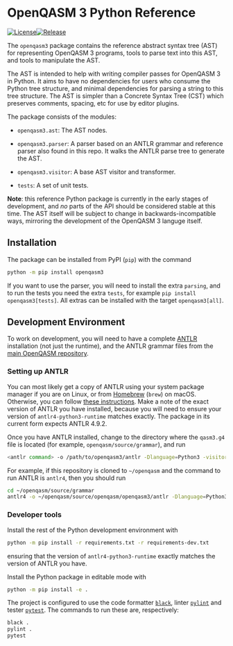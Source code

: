 # OpenQASM 3 Python Reference

[![License](https://img.shields.io/github/license/Qiskit/openqasm.svg)](https://opensource.org/licenses/Apache-2.0)<!-- long-description-skip-begin -->[![Release](https://img.shields.io/pypi/v/openqasm3)](https://pypi.org/project/openqasm3)<!-- long-description-skip-end -->

The `openqasm3` package contains the reference abstract syntax tree (AST) for representing OpenQASM 3 programs, tools to parse text into this AST, and tools to manipulate the AST.

The AST is intended to help with writing compiler passes for OpenQASM 3 in Python.
It aims to have no dependencies for users who consume the Python tree structure, and minimal dependencies for parsing a string to this tree structure.
The AST is simpler than a Concrete Syntax Tree (CST) which preserves comments, spacing, etc for use by editor plugins.

The package consists of the modules:

* `openqasm3.ast`: The AST nodes.

* `openqasm3.parser`:
  A parser based on an ANTLR grammar and reference parser also found in this repo.
  It walks the ANTLR parse tree to generate the AST.

* `openqasm3.visitor`: A base AST visitor and transformer.

* `tests`: A set of unit tests.


**Note**: this reference Python package is currently in the early stages of development, and _no_ parts of the API should be considered stable at this time.
The AST itself will be subject to change in backwards-incompatible ways, mirroring the development of the OpenQASM 3 languge itself.


## Installation

The package can be installed from PyPI (`pip`) with the command

```bash
python -m pip install openqasm3
```

If you want to use the parser, you will need to install the extra `parsing`, and to run the tests you need the extra `tests`, for example `pip install openqasm3[tests]`.
All extras can be installed with the target `openqasm3[all]`.


## Development Environment

To work on development, you will need to have a complete [ANTLR](https://www.antlr.org/) installation (not just the runtime), and the ANTLR grammar files from the [main OpenQASM repository](https://github.com/Qiskit/openqasm).

### Setting up ANTLR

You can most likely get a copy of ANTLR using your system package manager if you are on Linux, or from [Homebrew](https://brew.sh) (`brew`) on macOS.
Otherwise, you can follow [these instructions](https://github.com/antlr/antlr4/blob/master/doc/getting-started.md).
Make a note of the exact version of ANTLR you have installed, because you will need to ensure your version of `antlr4-python3-runtime` matches exactly.
The package in its current form expects ANTLR 4.9.2.

Once you have ANTLR installed, change to the directory where the `qasm3.g4` file is located (for example, `openqasm/source/grammar`), and run
```bash
<antlr command> -o /path/to/openqasm3/antlr -Dlanguage=Python3 -visitor qasm3.g4
```

For example, if this repository is cloned to `~/openqasm` and the command to run ANTLR is `antlr4`, then you should run
```bash
cd ~/openqasm/source/grammar
antlr4 -o ~/openqasm/source/openqasm/openqasm3/antlr -Dlanguage=Python3 -visitor qasm3.g4
```

### Developer tools

Install the rest of the Python development environment with
```bash
python -m pip install -r requirements.txt -r requirements-dev.txt
```
ensuring that the version of `antlr4-python3-runtime` exactly matches the version of ANTLR you have.

Install the Python package in editable mode with
```bash
python -m pip install -e .
```

The project is configured to use the code formatter [`black`](https://pypi.org/project/black), linter [`pylint`](https://pylint.org) and tester [`pytest`](https://pytest.org).
The commands to run these are, respectively:
```bash
black .
pylint .
pytest
```
